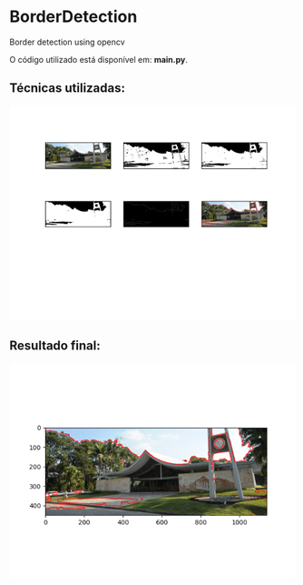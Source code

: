 # BorderDetection
Border detection using opencv

O código utilizado está disponível em: **main.py**.

## Técnicas utilizadas:

![](process.png)

## Resultado final:

![](final.png)
